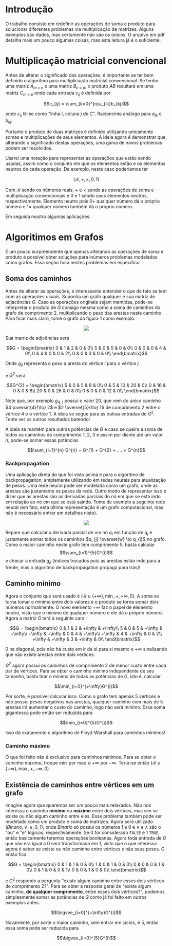 # Introdução

O trabalho consiste em redefinir as operações de soma e produto para solucionar diferentes problemas via multiplicação de matrizes. Alguns exemplos são dados, mas certamente não são os únicos. O arquivo em pdf detalha mais um pouco algumas coisas, mas esta leitura já é o suficiente.

# Multiplicação matricial convencional

Antes de alterar o significado das operações, é importante se ter bem definido o algoritmo para multiplicação matricial convencional. Se tenho uma matriz $A_{m \times n}$ e uma matriz $B_{n \times p}$, o produto $AB$ resultará em uma matriz $C_{m \times p}$ onde cada entrada $c_{ij}$ é definida por

$$c_{ij} = \sum_{k=0}^{n}a_{ik}b_{kj}$$

onde $c_{ij}$ lê-se como "linha $i$, coluna $j$ de $C$". Racioncínio análogo para $a_{ik}$ e $b_{kj}$.

Portanto o produto de duas matrizes é definido utilizando unicamente somas e multiplicações de seus elementos. A ideia agora é demonstrar que, alterando o significado destas operações, uma gama de novos problemas podem ser resolvidos.

Usarei uma notação para representar as operações que estão sendo usadas, assim como o conjunto em que os elementos estão e os elementos neutros de cada operação. De exemplo, neste caso poderíamos ter

$$(\mathcal{R}, +, \times, 0, 1)$$

Com $\mathcal{R}$ sendo os números reais, $+$ e $\times$ sendo as operações de soma e multiplicação convencionais e $0$ e $1$ sendo seus elementos neutros, respectivamente. Elemento neutro pois $0 +$ qualquer número dá o próprio número e $1 \times$ qualquer número também dá o próprio número.

Em seguida mostro algumas aplicações.

# Algoritimos em Grafos

É um pouco surpreendente que apenas alterando as operações de soma e produto é possível obter soluções para inúmeros problemas modelados como grafos. Essa seção foca nestes problemas em específico.

## Soma dos caminhos

Antes de alterar as operações, é interessante entender o que de fato se tem com as operações usuais. Suponha um grafo qualquer e sua matriz de adjacências $G$. Caso as operações originais sejam mantidas, pode-se interpretar o produto de $G$ consigo mesma como a soma de caminhos do grafo de comprimento 2, multiplicando o peso das arestas neste caminho. Para ficar mais claro, tome o grafo da figura 1 como exemplo.

<div align="center">
  <image src="https://github.com/Mth0/Multiplicacao-Matricial-Magica/assets/49344106/a834342e-e81f-4d1e-83f5-377ad9700c87">
</div>

Sua matriz de adjcências será

$$G = \begin{bmatrix}
		0 & 1 & 2 & 0 & 0\\
		5 & 0 & 5 & 0 & 0\\
		0 & 0 & 0 & 4 & 0\\
		0 & 4 & 0 & 0 & 2\\
		0 & 0 & 3 & 0 & 0\\
	\end{bmatrix}$$

Onde $g_{ij}$ representa o peso a aresta do vértice $i$ para o vértice $j$.

e $G^{2}$ será

$$G^{2} = \begin{bmatrix}
		5 & 0 & 5 & 8 & 0\\
		0 & 5 & 10 & 20 & 0\\
		0 & 16 & 0 & 0 & 8\\
		20 & 0 & 26 & 0 & 0\\
		0 & 0 & 0 & 12 & 0\\
	\end{bmatrix}$$

 Note que, por exemplo $g_{4, 1}$ possui o valor $20$, que vem do único caminho  $4 \overset{4}{\to} 2$ e $2 \overset{5}{\to} 1$ de comprimento 2 entre o vértice $4$ e o vértice $1$. A ideia se segue para as outras entradas de $G^{2}$. Tente ver os outros resultados batendo!

 A ideia se mantém para outras potências de $G$ e caso se queira a soma de todos os caminhos de comprimento 1, 2, 3 e assim por diante até um valor $n$, pode-se somar essas potências

 $$\sum_{i=1}^{n} G^{n} = G^{1} + G^{2} + .... + G^{n}$$

 ### Backpropagation

 Uma aplicação direta do que foi visto acima é para o algoritmo de backpropagation, amplamente utilizando em redes neurais para atualização de pesos. Uma rede neural pode ser modelada como um grafo, onde as arestas são justamente os pesos da rede. Outro modo de representar isso é dizer que as arestas são as derivadas parciais do nó em que se está indo em relação ao nó em que se está saindo. Tome de exemplo a seguinte rede neural (em fato, esta última representação é um grafo computacional, mas não é necessário entrar em detalhes nisto).

<div align="center">
  <image src="https://github.com/Mth0/Multiplicacao-Matricial-Magica/assets/49344106/587a71fb-34e9-4721-af40-fd884eda0c51">
</div>

Repare que calcular a derivada parcial de um nó $q_{i}$ em função de $q_{j}$ é justamente somar todos os caminhos $q_{j} \overset{w} \to q_{i}$ no grafo. Como o maior caminho neste grafo tem comprimento 5, basta calcular
$$\sum_{i=1}^{5}G^{i}$$
e checar a entrada $g_{ji}$ (índices trocados pois as arestas estão indo para a frente, mas o algoritmo de backpropagation propaga para trás)!

## Caminho mínimo

Agora o conjunto que será usado é $(\mathcal{R} \cup \{ +\infty \}, \min, +, +\infty, 0)$. A soma se torna tomar o mínimo entre dois valores e o produto se torna somar dois números normalmente. O novo elemento $+\infty$ faz o papel de elemento neutro, visto que o mínimo de qualquer número e ele dá o próprio número. Agora a matriz $G$ terá a seguinte cara

$$G = \begin{bmatrix}
		0 & 1 & 2 & +\infty & +\infty\\
		5 & 0 & 5 & +\infty & +\infty\\
		+\infty & +\infty & 0 & 4 & +\infty\\
		+\infty & 4 & +\infty & 0 & 2\\
		+\infty & +\infty & 3 & +\infty & 0\\
	\end{bmatrix}$$

 $0$ na diagonal, pois não há custo em ir de si para si mesmo e $+\infty$ sinalizando que não existe arestas entre dois vértices.

 $G^{2}$ agora possui os caminhos de comprimento 2 de menor custo entre cada par de vértices. Para se obter o caminho mínimo independente de seu tamanho, basta tirar o mínimo de todas as potências de $G$, isto é, calcular
 
$$\min_{i=0}^{+\infty}G^{i}$$

Por sorte, é possível calcular isso. Como o grafo tem apenas 5 vértices e não possui pesos negativos nas arestas, qualquer caminho com mais de 5 arestas irá aumentar o custo do caminho, logo não será mínimo. Essa soma gigantesca pode então ser reduzida para

$$\min_{i=0}^{5}G^{i}$$

Isso dá exatamente o algoritimo de Floyd-Warshall para caminhos mínimos!

### Caminho máximo

O que foi feito não é exclusivo para caminhos mínimos. Para se obter o caminho máximo, troque $\min$ por $\max$ e $+\infty$ por $-\infty$. Teria-se então $(\mathcal{R} \cup \{ -\infty \}, \max, +, -\infty, 0)$.

## Existência de caminhos entre vértices em um grafo

Imagine agora que queremos ser um pouco mais relaxados. Não nos interessa o caminho **mínimo** ou **máximo** entre dois vértices, mas sim se existe ou não algum caminho entre eles. Esse problema também pode ser modelado como um produto e soma de matrizes. Agora será utilizado $(Binario, \lor, \land, 0, 1)$, onde $Binario$ só possui os números $1$ e $0$ e $\lor$ e $\land$ são o "ou" e "e" lógicos, respectivamente. Se $0$ for considerado $\texttt{FALSE}$ e $1$ $\texttt{TRUE}$, então basicamente teremos operações booleanas. Agora toda entrada de $G$ que não era igual a $0$ será transformada em $1$, visto que o que interessa agora é saber se existe ou não caminho entre vértices e não seus pesos. G então fica

$$G = \begin{bmatrix}
		0 & 1 & 1 & 0 & 0\\
		1 & 0 & 1 & 0 & 0\\
		0 & 0 & 0 & 1 & 0\\
		0 & 1 & 0 & 0 & 1\\
		0 & 0 & 1 & 0 & 0\\
	\end{bmatrix}$$

 e $G^{2}$ responde a pergunta "existe algum caminho entre esses dois vértices de comprimento 2?". Para se obter a resposta geral de "existe algum caminho, **de qualquer comprimento**, entre esses dois vértices?", podemos simplesmente somar as potências de $G$ como já foi feito em outros exemplos antes.

$$\bigvee_{i=0}^{+\infty}G^{i}$$

Novamente, por sorte o maior caminho, sem entrar em ciclos, é 5, então essa soma pode ser reduzida para

$$\bigvee_{i=0}^{5}G^{i}$$
